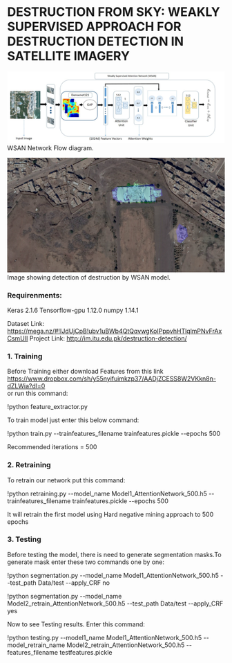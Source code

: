 # DESTRUCTION FROM SKY: WEAKLY SUPERVISED APPROACH FOR DESTRUCTION DETECTION IN SATELLITE IMAGERY

![](WSANfinal.jpg)
WSAN Network Flow diagram.

![](final2.jpg)
Image showing detection of destruction by WSAN model.





### Requirenments:
Keras  2.1.6
Tensorflow-gpu 1.12.0
numpy 1.14.1

Dataset Link: https://mega.nz/#!IJdUjCpB!ubv1uBWb4QtQqvwgKoIPppvhHTlqlmPNvFrAxCsmUII
Project Link: http://im.itu.edu.pk/destruction-detection/
### 1. Training

Before Training either download Features from this link https://www.dropbox.com/sh/y55nyifuimkzp37/AADjZCESS8W2VKkn8n-dZLWia?dl=0     
or run this command:

!python feature_extractor.py

To train model just enter this below command:

!python train.py --trainfeatures_filename trainfeatures.pickle --epochs 500

Recommended iterations = 500

### 2. Retraining
To retrain our network put this command:

!python retraining.py --model_name Model1_AttentionNetwork_500.h5 --trainfeatures_filename trainfeatures.pickle --epochs 500

It will retrain the first model using Hard negative mining approach to 500 epochs

### 3. Testing
Before testing the model, there is need to generate segmentation masks.To generate mask enter these two commands one by one:

!python segmentation.py --model_name Model1_AttentionNetwork_500.h5 --test_path Data/test --apply_CRF no

!python segmentation.py --model_name Model2_retrain_AttentionNetwork_500.h5 --test_path Data/test --apply_CRF yes

Now to see Testing results. Enter this command:

!python testing.py --model1_name Model1_AttentionNetwork_500.h5 --model_retrain_name Model2_retrain_AttentionNetwork_500.h5 --features_filename testfeatures.pickle



